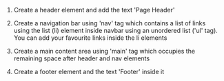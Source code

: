 1. Create a header element and add the text 'Page Header'

2. Create a navigation bar using 'nav' tag which contains a list of links using the list (li) element inside navbar using an unordered list ('ul' tag). You can add your favourite links inside the li elements

3. Create a main content area using 'main' tag which occupies the remaining space after header and nav elements

4. Create a footer element and the text 'Footer' inside it
